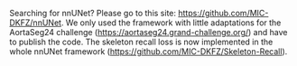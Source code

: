 Searching for nnUNet? Please go to this site: https://github.com/MIC-DKFZ/nnUNet. We only used the framework with little adaptations for the AortaSeg24 challenge (https://aortaseg24.grand-challenge.org/) and have to publish the code. The skeleton recall loss is now implemented in the whole nnUNet framework (https://github.com/MIC-DKFZ/Skeleton-Recall).
